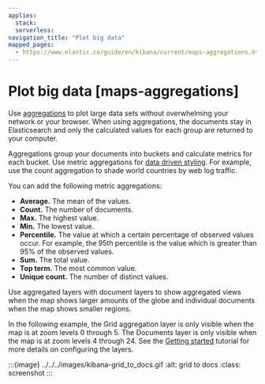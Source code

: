 ```yaml
---
applies:
  stack:
  serverless:
navigation_title: "Plot big data"
mapped_pages:
  - https://www.elastic.co/guide/en/kibana/current/maps-aggregations.html
---
```




# Plot big data [maps-aggregations]


Use [aggregations](../../query-filter/aggregations.md) to plot large data sets without overwhelming your network or your browser. When using aggregations, the documents stay in Elasticsearch and only the calculated values for each group are returned to your computer.

Aggregations group your documents into buckets and calculate metrics for each bucket. Use metric aggregations for [data driven styling](vector-style.md#maps-vector-style-data-driven). For example, use the count aggregation to shade world countries by web log traffic.

You can add the following metric aggregations:

* **Average.** The mean of the values.
* **Count.** The number of documents.
* **Max.** The highest value.
* **Min.** The lowest value.
* **Percentile.** The value at which a certain percentage of observed values occur. For example, the 95th percentile is the value which is greater than 95% of the observed values.
* **Sum.** The total value.
* **Top term.** The most common value.
* **Unique count.** The number of distinct values.

Use aggregated layers with document layers to show aggregated views when the map shows larger amounts of the globe and individual documents when the map shows smaller regions.

In the following example, the Grid aggregation layer is only visible when the map is at zoom levels 0 through 5. The Documents layer is only visible when the map is at zoom levels 4 through 24. See the [Getting started](maps-getting-started.md#maps-add-elasticsearch-layer) tutorial for more details on configuring the layers.

:::{image} ../../../images/kibana-grid_to_docs.gif
:alt: grid to docs
:class: screenshot
:::





